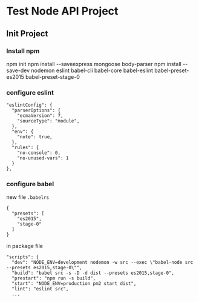 # Test Node API Project
## Init Project

### Install npm
npm init
npm install --saveexpress mongoose body-parser
npm install --save-dev nodemon eslint babel-cli babel-core babel-eslint babel-preset-es2015 babel-preset-stage-0

### configure eslint
```
"eslintConfig": {
  "parserOptions": {
    "ecmaVersion": 7,
    "sourceType": "module",
  },
  "env": {
    "note": true,
  },
  "rules": {
    "no-console": 0,
    "no-unused-vars": 1
  }
},
```

### configure babel
new file `.babelrs`
```
{
  "presets": [
    "es2015",
    "stage-0"
  ]
}
```
in package file
```
"scripts": {
  "dev": "NODE_ENV=development nodemon -w src --exec \"babel-node src --presets es2015,stage-0\"",
  "build": "babel src -s -D -d dist --presets es2015,stage-0",
  "prestart": "npm run -s build",
  "start": "NODE_ENV=production pm2 start dist",
  "lint": "eslint src",
  ...
```

